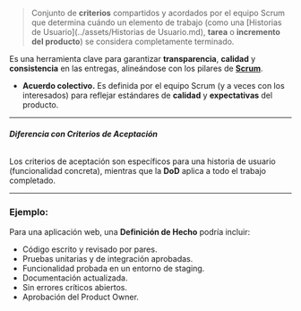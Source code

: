 > Conjunto de **criterios** compartidos y acordados por el equipo Scrum que determina cuándo un elemento de trabajo (como una [Historias de Usuario](../assets/Historias de Usuario.md), **tarea** o **incremento del producto**) se considera completamente terminado.

Es una herramienta clave para garantizar **transparencia**, **calidad** y **consistencia** en las entregas, alineándose con los pilares de **[Scrum](../assets/Scrum.md)**. 
- **Acuerdo colectivo.** Es definida por el equipo Scrum (y a veces con los interesados) para reflejar estándares de **calidad** y **expectativas** del producto.
****
###### **Diferencia con Criterios de Aceptación** 
Los criterios de aceptación son específicos para una historia de usuario (funcionalidad concreta), mientras que la **DoD** aplica a todo el trabajo completado.
****
### Ejemplo:
Para una aplicación web, una **Definición de Hecho** podría incluir:
- Código escrito y revisado por pares.
- Pruebas unitarias y de integración aprobadas.
- Funcionalidad probada en un entorno de staging.
- Documentación actualizada.
- Sin errores críticos abiertos.
- Aprobación del Product Owner.
